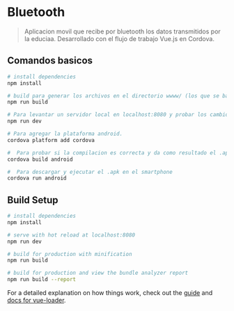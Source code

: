 # Bluetooth

> Aplicacion movil que recibe por bluetooth los datos transmitidos por la educiaa.  Desarrollado con el flujo de trabajo Vue.js en Cordova.

## Comandos basicos

``` bash
# install dependencies
npm install

# build para generar los archivos en el directorio wwww/ (los que se bajan al smartphone)
npm run build

# Para levantar un servidor local en localhost:8080 y probar los cambios en caliente (serve with hot reload at localhost:8080)
npm run dev

# Para agregar la plataforma android.  
cordova platform add cordova

#  Para probar si la compilacion es correcta y da como resultado el .apk
cordova build android

#  Para descargar y ejecutar el .apk en el smartphone
cordova run android

```



## Build Setup

``` bash
# install dependencies
npm install

# serve with hot reload at localhost:8080
npm run dev

# build for production with minification
npm run build

# build for production and view the bundle analyzer report
npm run build --report
```

For a detailed explanation on how things work, check out the [guide](http://vuejs-templates.github.io/webpack/) and [docs for vue-loader](http://vuejs.github.io/vue-loader).
